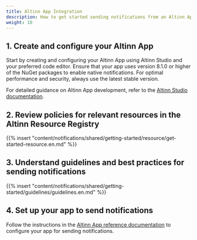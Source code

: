 ```yaml
---
title: Altinn App Integration
description: How to get started sending notifications from an Altinn App.
weight: 10
---
```


## 1. Create and configure your Altinn App

Start by creating and configuring your Altinn App using Altinn Studio and your preferred code editor. 
Ensure that your app uses version 8.1.0 or higher of the NuGet packages to enable native notifications.
For optimal performance and security, always use the latest stable version.

For detailed guidance on Altinn App development, refer to the [Altinn Studio documentation](/altinn-studio).

## 2. Review policies for relevant resources in the Altinn Resource Registry

{{% insert "content/notifications/shared/getting-started/resource/get-started-resource.en.md" %}}

## 3. Understand guidelines and best practices for sending notifications

{{% insert "content/notifications/shared/getting-started/guidelines/guidelines.en.md" %}}

## 4. Set up your app to send notifications

Follow the instructions in the [Altinn App reference documentation](/altinn-studio/v8/reference/logic/notifications/) to configure your app for sending notifications.